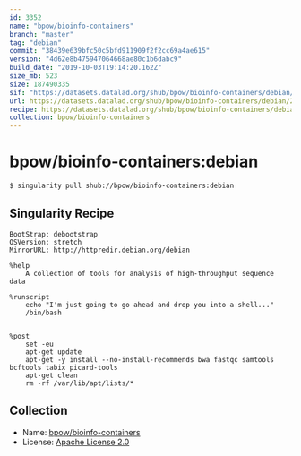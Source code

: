 ```yaml
---
id: 3352
name: "bpow/bioinfo-containers"
branch: "master"
tag: "debian"
commit: "38439e639bfc50c5bfd911909f2f2cc69a4ae615"
version: "4d62e8b475947064668ae80c1b6dabc9"
build_date: "2019-10-03T19:14:20.162Z"
size_mb: 523
size: 187490335
sif: "https://datasets.datalad.org/shub/bpow/bioinfo-containers/debian/2019-10-03-38439e63-4d62e8b4/4d62e8b475947064668ae80c1b6dabc9.simg"
url: https://datasets.datalad.org/shub/bpow/bioinfo-containers/debian/2019-10-03-38439e63-4d62e8b4/
recipe: https://datasets.datalad.org/shub/bpow/bioinfo-containers/debian/2019-10-03-38439e63-4d62e8b4/Singularity
collection: bpow/bioinfo-containers
---
```


# bpow/bioinfo-containers:debian

```bash
$ singularity pull shub://bpow/bioinfo-containers:debian
```

## Singularity Recipe

```singularity
BootStrap: debootstrap
OSVersion: stretch
MirrorURL: http://httpredir.debian.org/debian

%help
	A collection of tools for analysis of high-throughput sequence data

%runscript
    echo "I'm just going to go ahead and drop you into a shell..."
	/bin/bash


%post
    set -eu
    apt-get update
    apt-get -y install --no-install-recommends bwa fastqc samtools bcftools tabix picard-tools
    apt-get clean
	rm -rf /var/lib/apt/lists/*
```

## Collection

 - Name: [bpow/bioinfo-containers](https://github.com/bpow/bioinfo-containers)
 - License: [Apache License 2.0](https://api.github.com/licenses/apache-2.0)

